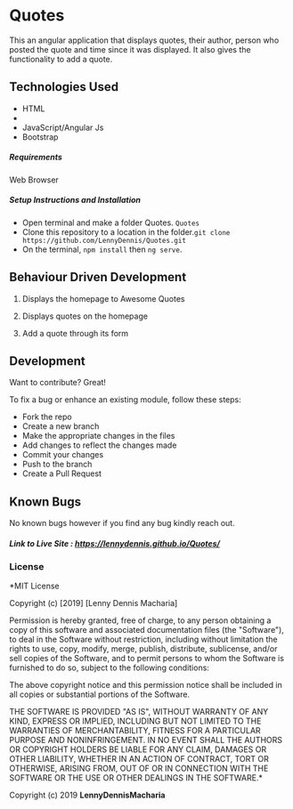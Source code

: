 # Quotes

This an angular application that displays quotes, their author, person who posted the quote and time since it was displayed. It also gives the functionality to add a quote.

## Technologies Used

- HTML
- 
- JavaScript/Angular Js
- Bootstrap


##### Requirements

Web Browser

##### Setup Instructions and Installation

-  Open terminal and make a folder Quotes. `Quotes`
- Clone this repository to a location in the folder.`git clone https://github.com/LennyDennis/Quotes.git`
- On the terminal, `npm install` then `ng serve`.


## Behaviour Driven Development

1. Displays the homepage to Awesome Quotes
  
2. Displays quotes on the homepage

3. Add a quote through its form


## Development

Want to contribute? Great!

To fix a bug or enhance an existing module, follow these steps:
- Fork the repo
- Create a new branch
- Make the appropriate changes in the files
- Add changes to reflect the changes made
- Commit your changes 
- Push to the branch 
- Create a Pull Request


## Known Bugs

No known bugs however if you find any bug kindly reach out.




##### Link to Live Site : https://lennydennis.github.io/Quotes/

### License

*MIT License

Copyright (c) [2019] [Lenny Dennis Macharia]

Permission is hereby granted, free of charge, to any person obtaining a copy
of this software and associated documentation files (the "Software"), to deal
in the Software without restriction, including without limitation the rights
to use, copy, modify, merge, publish, distribute, sublicense, and/or sell
copies of the Software, and to permit persons to whom the Software is
furnished to do so, subject to the following conditions:

The above copyright notice and this permission notice shall be included in all
copies or substantial portions of the Software.

THE SOFTWARE IS PROVIDED "AS IS", WITHOUT WARRANTY OF ANY KIND, EXPRESS OR
IMPLIED, INCLUDING BUT NOT LIMITED TO THE WARRANTIES OF MERCHANTABILITY,
FITNESS FOR A PARTICULAR PURPOSE AND NONINFRINGEMENT. IN NO EVENT SHALL THE
AUTHORS OR COPYRIGHT HOLDERS BE LIABLE FOR ANY CLAIM, DAMAGES OR OTHER
LIABILITY, WHETHER IN AN ACTION OF CONTRACT, TORT OR OTHERWISE, ARISING FROM,
OUT OF OR IN CONNECTION WITH THE SOFTWARE OR THE USE OR OTHER DEALINGS IN THE
SOFTWARE.*

Copyright (c) 2019 **LennyDennisMacharia**
